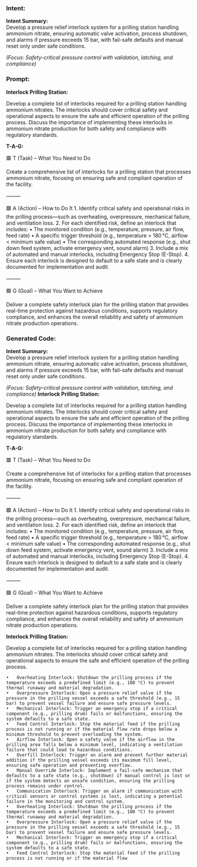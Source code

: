 ### Intent:
**Intent Summary:**  
Develop a pressure relief interlock system for a prilling station handling ammonium nitrate, ensuring automatic valve activation, process shutdown, and alarms if pressure exceeds 15 bar, with fail-safe defaults and manual reset only under safe conditions.  

*(Focus: Safety-critical pressure control with validation, latching, and compliance)*

### Prompt:
**Interlock Prilling Station:**

Develop a complete list of interlocks required for a prilling station handling ammonium nitrates. The interlocks should cover critical safety and operational aspects to ensure the safe and efficient operation of the prilling process. Discuss the importance of implementing these interlocks in ammonium nitrate production for both safety and compliance with regulatory standards.

**T-A-G:**

🟥 T (Task) – What You Need to Do

Create a comprehensive list of interlocks for a prilling station that processes ammonium nitrate, focusing on ensuring safe and compliant operation of the facility.

⸻

🟩 A (Action) – How to Do It
	1.	Identify critical safety and operational risks in the prilling process—such as overheating, overpressure, mechanical failure, and ventilation loss.
	2.	For each identified risk, define an interlock that includes:
	•	The monitored condition (e.g., temperature, pressure, air flow, feed rate)
	•	A specific trigger threshold (e.g., temperature > 180 °C, airflow < minimum safe value)
	•	The corresponding automated response (e.g., shut down feed system, activate emergency vent, sound alarm)
	3.	Include a mix of automated and manual interlocks, including Emergency Stop (E-Stop).
	4.	Ensure each interlock is designed to default to a safe state and is clearly documented for implementation and audit.

⸻

🟦 G (Goal) – What You Want to Achieve

Deliver a complete safety interlock plan for the prilling station that provides real-time protection against hazardous conditions, supports regulatory compliance, and enhances the overall reliability and safety of ammonium nitrate production operations.

### Generated Code:
**Intent Summary:**  
Develop a pressure relief interlock system for a prilling station handling ammonium nitrate, ensuring automatic valve activation, process shutdown, and alarms if pressure exceeds 15 bar, with fail-safe defaults and manual reset only under safe conditions.  

*(Focus: Safety-critical pressure control with validation, latching, and compliance)*
**Interlock Prilling Station:**

Develop a complete list of interlocks required for a prilling station handling ammonium nitrates. The interlocks should cover critical safety and operational aspects to ensure the safe and efficient operation of the prilling process. Discuss the importance of implementing these interlocks in ammonium nitrate production for both safety and compliance with regulatory standards.

**T-A-G:**

🟥 T (Task) – What You Need to Do

Create a comprehensive list of interlocks for a prilling station that processes ammonium nitrate, focusing on ensuring safe and compliant operation of the facility.

⸻

🟩 A (Action) – How to Do It
	1.	Identify critical safety and operational risks in the prilling process—such as overheating, overpressure, mechanical failure, and ventilation loss.
	2.	For each identified risk, define an interlock that includes:
	•	The monitored condition (e.g., temperature, pressure, air flow, feed rate)
	•	A specific trigger threshold (e.g., temperature > 180 °C, airflow < minimum safe value)
	•	The corresponding automated response (e.g., shut down feed system, activate emergency vent, sound alarm)
	3.	Include a mix of automated and manual interlocks, including Emergency Stop (E-Stop).
	4.	Ensure each interlock is designed to default to a safe state and is clearly documented for implementation and audit.

⸻

🟦 G (Goal) – What You Want to Achieve

Deliver a complete safety interlock plan for the prilling station that provides real-time protection against hazardous conditions, supports regulatory compliance, and enhances the overall reliability and safety of ammonium nitrate production operations.  

**Interlock Prilling Station:**

Develop a complete list of interlocks required for a prilling station handling ammonium nitrates. The interlocks should cover critical safety and operational aspects to ensure the safe and efficient operation of the prilling process.

	•	Overheating Interlock: Shutdown the prilling process if the temperature exceeds a predefined limit (e.g., 180 °C) to prevent thermal runaway and material degradation.
	•	Overpressure Interlock: Open a pressure relief valve if the pressure in the prilling vessel exceeds a safe threshold (e.g., 15 bar) to prevent vessel failure and ensure safe pressure levels.
	•	Mechanical Interlock: Trigger an emergency stop if a critical component (e.g., prilling drum) fails or malfunctions, ensuring the system defaults to a safe state.
	•	Feed Control Interlock: Stop the material feed if the prilling process is not running or if the material flow rate drops below a minimum threshold to prevent overloading the system.
	•	Airflow Interlock: Open a safety valve if the airflow in the prilling area falls below a minimum level, indicating a ventilation failure that could lead to hazardous conditions.
	•	Overfill Interlock: Trigger an alarm and prevent further material addition if the prilling vessel exceeds its maximum fill level, ensuring safe operation and preventing overflow.
	•	Manual Override Interlock: Implement a fail-safe mechanism that defaults to a safe state (e.g., shutdown) if manual control is lost or if the system detects an unsafe condition, ensuring the prilling process remains under control.
	•	Communication Interlock: Trigger an alarm if communication with critical sensors or control systems is lost, indicating a potential failure in the monitoring and control system.
	•	Overheating Interlock: Shutdown the prilling process if the temperature exceeds a predefined limit (e.g., 180 °C) to prevent thermal runaway and material degradation.
	•	Overpressure Interlock: Open a pressure relief valve if the pressure in the prilling vessel exceeds a safe threshold (e.g., 15 bar) to prevent vessel failure and ensure safe pressure levels.
	•	Mechanical Interlock: Trigger an emergency stop if a critical component (e.g., prilling drum) fails or malfunctions, ensuring the system defaults to a safe state.
	•	Feed Control Interlock: Stop the material feed if the prilling process is not running or if the material flow
